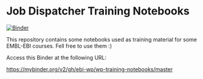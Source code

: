 # Job Dispatcher Training Notebooks

[![Binder](http://mybinder.org/badge_logo.svg)](https://beta.mybinder.org/v2/gh/ebi-wp/wp-training-notebooks/master)

This repository contains some notebooks used as training material for some EMBL-EBI courses. Fell free to use them :)

Access this Binder at the following URL:

https://mybinder.org/v2/gh/ebi-wp/wp-training-notebooks/master
